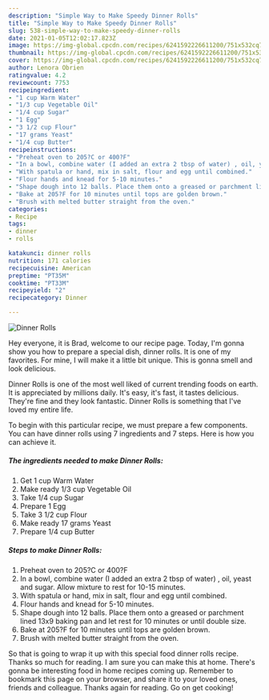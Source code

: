 ```yaml
---
description: "Simple Way to Make Speedy Dinner Rolls"
title: "Simple Way to Make Speedy Dinner Rolls"
slug: 538-simple-way-to-make-speedy-dinner-rolls
date: 2021-01-05T12:02:17.823Z
image: https://img-global.cpcdn.com/recipes/6241592226611200/751x532cq70/dinner-rolls-recipe-main-photo.jpg
thumbnail: https://img-global.cpcdn.com/recipes/6241592226611200/751x532cq70/dinner-rolls-recipe-main-photo.jpg
cover: https://img-global.cpcdn.com/recipes/6241592226611200/751x532cq70/dinner-rolls-recipe-main-photo.jpg
author: Lenora Obrien
ratingvalue: 4.2
reviewcount: 7753
recipeingredient:
- "1 cup Warm Water"
- "1/3 cup Vegetable Oil"
- "1/4 cup Sugar"
- "1 Egg"
- "3 1/2 cup Flour"
- "17 grams Yeast"
- "1/4 cup Butter"
recipeinstructions:
- "Preheat oven to 205?C or 400?F"
- "In a bowl, combine water (I added an extra 2 tbsp of water) , oil, yeast and sugar. Allow mixture to rest for 10-15 minutes."
- "With spatula or hand, mix in salt, flour and egg until combined."
- "Flour hands and knead for 5-10 minutes."
- "Shape dough into 12 balls. Place them onto a greased or parchment lined 13x9 baking pan and let rest for 10 minutes or until double size."
- "Bake at 205?F for 10 minutes until tops are golden brown."
- "Brush with melted butter straight from the oven."
categories:
- Recipe
tags:
- dinner
- rolls

katakunci: dinner rolls 
nutrition: 171 calories
recipecuisine: American
preptime: "PT35M"
cooktime: "PT33M"
recipeyield: "2"
recipecategory: Dinner

---
```



![Dinner Rolls](https://img-global.cpcdn.com/recipes/6241592226611200/751x532cq70/dinner-rolls-recipe-main-photo.jpg)

Hey everyone, it is Brad, welcome to our recipe page. Today, I'm gonna show you how to prepare a special dish, dinner rolls. It is one of my favorites. For mine, I will make it a little bit unique. This is gonna smell and look delicious.



Dinner Rolls is one of the most well liked of current trending foods on earth. It is appreciated by millions daily. It's easy, it's fast, it tastes delicious. They're fine and they look fantastic. Dinner Rolls is something that I've loved my entire life.


To begin with this particular recipe, we must prepare a few components. You can have dinner rolls using 7 ingredients and 7 steps. Here is how you can achieve it.

<!--inarticleads1-->

##### The ingredients needed to make Dinner Rolls:

1. Get 1 cup Warm Water
1. Make ready 1/3 cup Vegetable Oil
1. Take 1/4 cup Sugar
1. Prepare 1 Egg
1. Take 3 1/2 cup Flour
1. Make ready 17 grams Yeast
1. Prepare 1/4 cup Butter




<!--inarticleads2-->

##### Steps to make Dinner Rolls:

1. Preheat oven to 205?C or 400?F
1. In a bowl, combine water (I added an extra 2 tbsp of water) , oil, yeast and sugar. Allow mixture to rest for 10-15 minutes.
1. With spatula or hand, mix in salt, flour and egg until combined.
1. Flour hands and knead for 5-10 minutes.
1. Shape dough into 12 balls. Place them onto a greased or parchment lined 13x9 baking pan and let rest for 10 minutes or until double size.
1. Bake at 205?F for 10 minutes until tops are golden brown.
1. Brush with melted butter straight from the oven.




So that is going to wrap it up with this special food dinner rolls recipe. Thanks so much for reading. I am sure you can make this at home. There's gonna be interesting food in home recipes coming up. Remember to bookmark this page on your browser, and share it to your loved ones, friends and colleague. Thanks again for reading. Go on get cooking!
